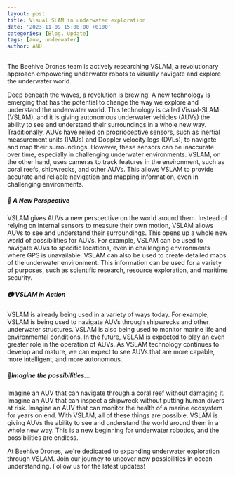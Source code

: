 ```yaml
---
layout: post
title: Visual SLAM in underwater exploration
date: '2023-11-09 15:00:00 +0100'
categories: [Blog, Update]
tags: [auv, underwater]
author: ANU
---
```

The Beehive Drones team is actively researching VSLAM, a revolutionary approach empowering underwater robots to visually navigate and explore the underwater world.

Deep beneath the waves, a revolution is brewing. A new technology is emerging that has the potential to change the way we explore and understand the underwater world.
This technology is called Visual-SLAM (VSLAM), and it is giving autonomous underwater vehicles (AUVs) the ability to see and understand their surroundings in a whole new way.
Traditionally, AUVs have relied on proprioceptive sensors, such as inertial measurement units (IMUs) and Doppler velocity logs (DVLs), to navigate and map their surroundings. However, these sensors can be inaccurate over time, especially in challenging underwater environments. VSLAM, on the other hand, uses cameras to track features in the environment, such as coral reefs, shipwrecks, and other AUVs. This allows VSLAM to provide accurate and reliable navigation and mapping information, even in challenging environments.

##### 🔎 A New Perspective
VSLAM gives AUVs a new perspective on the world around them. Instead of relying on internal sensors to measure their own motion, VSLAM allows AUVs to see and understand their surroundings. This opens up a whole new world of possibilities for AUVs.
For example, VSLAM can be used to navigate AUVs to specific locations, even in challenging environments where GPS is unavailable. VSLAM can also be used to create detailed maps of the underwater environment. This information can be used for a variety of purposes, such as scientific research, resource exploration, and maritime security.

##### 📷 VSLAM in Action
VSLAM is already being used in a variety of ways today. For example, VSLAM is being used to navigate AUVs through shipwrecks and other underwater structures. VSLAM is also being used to monitor marine life and environmental conditions.
In the future, VSLAM is expected to play an even greater role in the operation of AUVs. As VSLAM technology continues to develop and mature, we can expect to see AUVs that are more capable, more intelligent, and more autonomous.

##### 📍Imagine the possibilities...
Imagine an AUV that can navigate through a coral reef without damaging it. Imagine an AUV that can inspect a shipwreck without putting human divers at risk. Imagine an AUV that can monitor the health of a marine ecosystem for years on end.
With VSLAM, all of these things are possible. VSLAM is giving AUVs the ability to see and understand the world around them in a whole new way. This is a new beginning for underwater robotics, and the possibilities are endless.

At Beehive Drones, we're dedicated to expanding underwater exploration through VSLAM. Join our journey to uncover new possibilities in ocean understanding. Follow us for the latest updates!